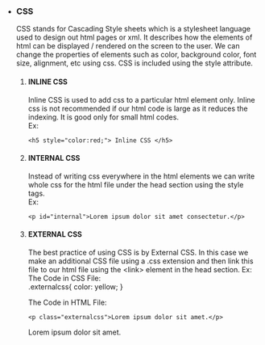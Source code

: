   - ### CSS
    
    CSS stands for Cascading Style sheets which is a stylesheet language
    used to design out html pages or xml. It describes how the elements
    of html can be displayed / rendered on the screen to the user. We
    can change the properties of elements such as color, background
    color, font size, alignment, etc using css. CSS is included using
    the style attribute.  
    
    1.  #### INLINE CSS
        
        Inline CSS is used to add css to a particular html element only.
        Inline css is not recommended if our html code is large as it
        reduces the indexing. It is good only for small html codes.  
        Ex:
        ```
        <h5 style="color:red;"> Inline CSS </h5>
        ```
    2.  #### INTERNAL CSS
        
        Instead of writing css everywhere in the html elements we can
        write whole css for the html file under the head section using
        the style tags.  
        Ex:

        ```<p id="internal">Lorem ipsum dolor sit amet consectetur.</p>```
        

    3.  #### EXTERNAL CSS
        
        The best practice of using CSS is by External CSS. In this case
        we make an additional CSS file using a .css extension and then
        link this file to our html file using the \<link\> element in
        the head section. Ex: The Code in CSS File:  
        .externalcss{ color: yellow; }  
        
        The Code in HTML File: 

        ```
        <p class="externalcss">Lorem ipsum dolor sit amet.</p>

        ```
        Lorem ipsum dolor sit amet.
